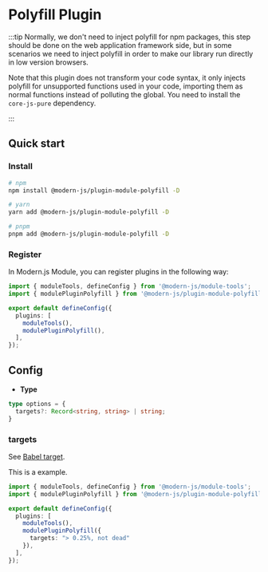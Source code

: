 # Polyfill Plugin

:::tip
Normally, we don't need to inject polyfill for npm packages, this step should be done on the web application framework side, but in some scenarios we need to inject polyfill in order to make our library run directly in low version browsers.

Note that this plugin does not transform your code syntax, it only injects polyfill for unsupported functions used in your code, importing them as normal functions instead of polluting the global. You need to install the `core-js-pure` dependency.

:::

## Quick start

### Install

```bash
# npm
npm install @modern-js/plugin-module-polyfill -D

# yarn
yarn add @modern-js/plugin-module-polyfill -D

# pnpm
pnpm add @modern-js/plugin-module-polyfill -D
```

### Register

In Modern.js Module, you can register plugins in the following way:

```ts
import { moduleTools, defineConfig } from '@modern-js/module-tools';
import { modulePluginPolyfill } from '@modern-js/plugin-module-polyfill';

export default defineConfig({
  plugins: [
    moduleTools(),
    modulePluginPolyfill(),
  ],
});
```

## Config

* **Type**

```ts
type options = {
  targets?: Record<string, string> | string;
}
```

### targets

See [Babel target](https://babeljs.io/docs/options#targets).

This is a example.

```ts
import { moduleTools, defineConfig } from '@modern-js/module-tools';
import { modulePluginPolyfill } from '@modern-js/plugin-module-polyfill';

export default defineConfig({
  plugins: [
    moduleTools(),
    modulePluginPolyfill({
      targets: "> 0.25%, not dead"
    }),
  ],
});
```
